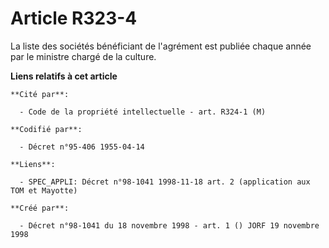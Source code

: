 # Article R323-4

La liste des sociétés bénéficiant de l'agrément est publiée chaque année par le ministre chargé de la culture.

**Liens relatifs à cet article**

	**Cité par**:

	  - Code de la propriété intellectuelle - art. R324-1 (M)

	**Codifié par**:

	  - Décret n°95-406 1955-04-14

	**Liens**:

	  - SPEC_APPLI: Décret n°98-1041 1998-11-18 art. 2 (application aux TOM et Mayotte)

	**Créé par**:

	  - Décret n°98-1041 du 18 novembre 1998 - art. 1 () JORF 19 novembre 1998
